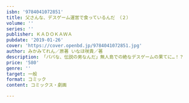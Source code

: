 ```yaml
---
isbn: '9784041072851'
title: 父さんな、デスゲーム運営で食っているんだ　（２）
volume: ''
series: ''
publisher: ＫＡＤＯＫＡＷＡ
pubdate: '2019-01-26'
cover: 'https://cover.openbd.jp/9784041072851.jpg'
author: みかみてれん／原著 いなほ咲貴／著
description: 「パパな、伝説の男なんだ」無人島での絶なデスゲームの果てに…！？
price: '580'
genre: ''
target: 一般
format: コミック
content: コミックス・劇画

---
```

